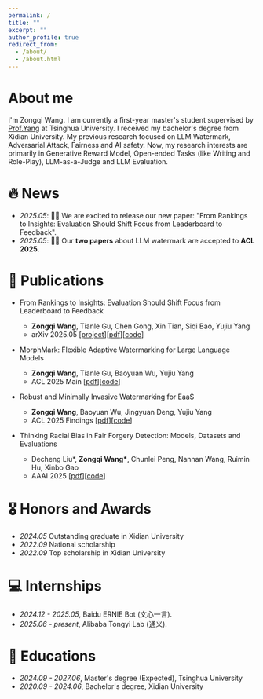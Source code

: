 ```yaml
---
permalink: /
title: ""
excerpt: ""
author_profile: true
redirect_from: 
  - /about/
  - /about.html
---
```


<span class='anchor' id='about-me'></span>

# About me
I'm Zongqi Wang. I am currently a first-year master's student supervised by [Prof.Yang](https://www.sigs.tsinghua.edu.cn/yyj/list.htm) at Tsinghua University. I received my bachelor's degree from Xidian University. My previous research focused on LLM Watermark, Adversarial Attack, Fairness and AI safety. Now, my research interests are primarily in Generative Reward Model, Open-ended Tasks (like Writing and Role-Play), LLM-as-a-Judge and LLM Evaluation.


# 🔥 News
- *2025.05*: 🎉🎉 We are excited to release our new paper: "From Rankings to Insights: Evaluation Should Shift Focus from Leaderboard to Feedback".
- *2025.05*: 🎉🎉 Our **two papers** about LLM watermark are accepted to **ACL 2025**. 

# 📝 Publications 

* From Rankings to Insights: Evaluation Should Shift Focus from Leaderboard to Feedback
  * **Zongqi Wang**, Tianle Gu, Chen Gong, Xin Tian, Siqi Bao, Yujiu Yang
  * arXiv 2025.05 [[project](https://liudan193.github.io/Feedbacker/)][[pdf](https://arxiv.org/abs/2505.06698)][[code](https://github.com/liudan193/Feedbacker)]

* MorphMark: Flexible Adaptive Watermarking for Large Language Models
  * **Zongqi Wang**, Tianle Gu, Baoyuan Wu, Yujiu Yang
  * ACL 2025 Main [[pdf](https://arxiv.org/abs/2505.11541)][[code](https://github.com/liudan193/MarkLLM)]

* Robust and Minimally Invasive Watermarking for EaaS
  * **Zongqi Wang**, Baoyuan Wu, Jingyuan Deng, Yujiu Yang
  * ACL 2025 Findings [[pdf](https://arxiv.org/abs/2410.17552)][[code](https://github.com/liudan193/ESpeW)]

* Thinking Racial Bias in Fair Forgery Detection: Models, Datasets and Evaluations
  * Decheng Liu\*, **Zongqi Wang\***, Chunlei Peng, Nannan Wang, Ruimin Hu, Xinbo Gao
  * AAAI 2025 [[pdf](https://arxiv.org/abs/2407.14367)][[code](https://github.com/liudan193/Fairness-Benchmark-for-Face-Forgery-Detection-AAAI2025)]

# 🎖 Honors and Awards
- *2024.05* Outstanding graduate in Xidian University
- *2022.09* National scholarship
- *2022.09* Top scholarship in Xidian University

# 💻 Internships
- *2024.12 - 2025.05*, Baidu ERNIE Bot (文心一言).
- *2025.06 - present*, Alibaba Tongyi Lab (通义).

# 📖 Educations
- *2024.09 - 2027.06*, Master's degree (Expected), Tsinghua University
- *2020.09 - 2024.06*, Bachelor's degree, Xidian University
